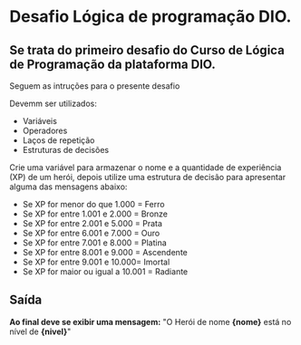 # Desafio Lógica de programação DIO.
## Se trata do primeiro desafio do Curso de Lógica de Programação da plataforma DIO. 

Seguem as intruções para o presente desafio

Devemm ser utilizados:
- Variáveis
- Operadores
- Laços de repetição
- Estruturas de decisões

Crie uma variável para armazenar o nome e a quantidade de experiência (XP) de um herói, depois utilize uma estrutura de decisão para apresentar alguma das mensagens abaixo:

- Se XP for menor do que 1.000 = Ferro
- Se XP for entre 1.001 e 2.000 = Bronze
- Se XP for entre 2.001 e 5.000 = Prata
- Se XP for entre 6.001 e 7.000 = Ouro
- Se XP for entre 7.001 e 8.000 = Platina
- Se XP for entre 8.001 e 9.000 = Ascendente
- Se XP for entre 9.001 e 10.000= Imortal
- Se XP for maior ou igual a 10.001 = Radiante

## Saída

**Ao final deve se exibir uma mensagem:**
"O Herói de nome **{nome}** está no nível de **{nivel}**"
